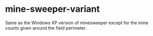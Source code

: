 # mine-sweeper-variant
Same as the Windows XP version of minesweeper except for the mine counts given around the field perimeter.
